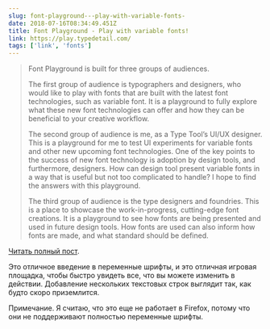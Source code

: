 ```yaml
---
slug: font-playground---play-with-variable-fonts-
date: 2018-07-16T08:34:49.451Z
title: Font Playground - Play with variable fonts!
link: https://play.typedetail.com/
tags: ['link', 'fonts']
---
```





> Font Playground is built for three groups of audiences.
> 
> The first group of audience is typographers and designers, who would like to play with fonts that are built with the latest font technologies, such as variable font. It is a playground to fully explore what these new font technologies can offer and how they can be beneficial to your creative workflow.
> 
> The second group of audience is me, as a Type Tool&#x2019;s UI/UX designer. This is a playground for me to test UI experiments for variable fonts and other new upcoming font technologies. One of the key points to the success of new font technology is adoption by design tools, and furthermore, designers. How can design tool present variable fonts in a way that is useful but not too complicated to handle? I hope to find the answers with this playground.
> 
> The third group of audience is the type designers and foundries. This is a place to showcase the work-in-progress, cutting-edge font creations. It is a playground to see how fonts are being presented and used in future design tools. How fonts are used can also inform how fonts are made, and what standard should be defined.


[Читать полный пост](https://play.typedetail.com/).

Это отличное введение в переменные шрифты, и это отличная игровая площадка, чтобы быстро увидеть все, что вы можете изменить в действии. Добавление нескольких текстовых строк выглядит так, как будто скоро приземлится.

Примечание. Я считаю, что это еще не работает в Firefox, потому что они не поддерживают полностью переменные шрифты.
